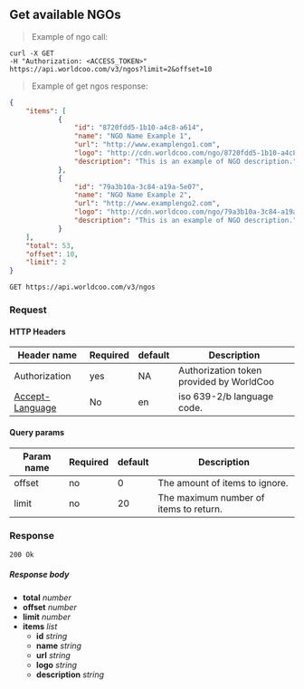 ## Get available NGOs

> Example of ngo call:

```shell
curl -X GET
-H "Authorization: <ACCESS_TOKEN>"
https://api.worldcoo.com/v3/ngos?limit=2&offset=10
```

> Example of get ngos response:

```json
{
    "items": [
            {
                "id": "8720fdd5-1b10-a4c8-a614",
                "name": "NGO Name Example 1",
                "url": "http://www.examplengo1.com",
                "logo": "http://cdn.worldcoo.com/ngo/8720fdd5-1b10-a4c8-a614-d437667dcea9/logos/logoexamplengo1.png",
                "description": "This is an example of NGO description."
            },
            {
                "id": "79a3b10a-3c84-a19a-5e07",
                "name": "NGO Name Example 2",
                "url": "http://www.examplengo2.com",
                "logo": "http://cdn.worldcoo.com/ngo/79a3b10a-3c84-a19a-5e07-12319c2bee6b/logos/logoexamplengo2.png",
                "description": "This is an example of NGO description."
            }
    ],
    "total": 53,
    "offset": 10,
    "limit": 2
}
```

`GET https://api.worldcoo.com/v3/ngos`

### Request

#### HTTP Headers

Header name | Required | default | Description
---------- | ------- | ------- | -------
Authorization | yes | NA | Authorization token provided by WorldCoo
[Accept-Language](https://www.w3.org/Protocols/rfc2616/rfc2616-sec14.html#sec14.4) | No | en | iso 639-2/b language code.

#### Query params

Param name | Required | default | Description
---------- | ------- | ------- | -------
offset | no | 0 | The amount of items to ignore.
limit | no | 20 | The maximum number of items to return.

### Response

`200 Ok`

##### Response body

- **total** *number*
- **offset** *number*
- **limit** *number*
- **items** *list*
    - **id** *string*
    - **name** *string*
    - **url** *string*
    - **logo** *string*
    - **description** *string*